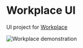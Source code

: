 # Workplace UI

UI project for [Workplace](https://github.com/harishanchu/workplace)

![Workplace demonstration](https://raw.githubusercontent.com/harishanchu/workplace/master/demo.gif)
